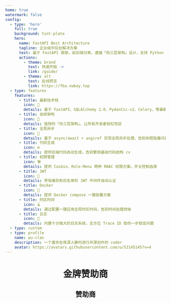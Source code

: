 ```yaml
---
home: true
watermark: false
config:
  - type: 'hero'
    full: true
    background: tint-plate
    hero:
      name: FastAPI Best Architecture
      tagline: 企业级中后台解决方案
      text: 基于 FastAPI 框架，前后端分离，遵循「伪三层架构」设计，支持 Python 3.10+ 版本
      actions:
        - theme: brand
          text: 快速开始 ->
          link: /guide/
        - theme: alt
          text: 在线预览
          link: https://fba.xwboy.top
  - type: features
    features:
      - title: 最新技术栈
        icon: 🚀
        details: 基于 FastAPI、SQLAlchemy 2.0、Pydantic-v2、Celery、等最新技术栈
      - title: 自研架构
        icon: 🧠
        details: 独特的「伪三层架构」，让所有开发者轻松驾驭
      - title: 全局异步
        icon: 🔄
        details: 基于 async/await + asgiref 实现全局异步处理，告别协程阻塞问题
      - title: 代码生成
        icon: ⚙️
        details: 提供后端代码自动生成，告别繁琐基础代码结构 cv
      - title: 权限管理
        icon: 🛠️
        details: 提供 Casbin、Role-Menu 两种 RBAC 权限方案。开关控制选择
      - title: JWT
        icon: 🔏
        details: 带有缓存和白名单的 JWT 中间件自动认证
      - title: Docker
        icon: 🐳
        details: 提供 Docker compose 一键部署方案
      - title: 时区时间
        icon: ⌛
        details: 通过配置一键应用全局时区时间，告别时间处理烦恼
      - title: 日志
        icon: 📝
        details: 内置十分强大的日志系统，全方位 Trace ID 助你一步锁定问题
  - type: custom
  - type: profile
    name: wu-clan
    description: 一个喜欢在夜深人静时进行开源创作的 coder
    avatar: https://avatars.githubusercontent.com/u/52145145?v=4
---
```


<script setup lang="ts">
import { ref } from 'vue'

const goldSponsors = ref([
  {
    link: 'https://wu-clan.github.io/picx-images-hosting/fba.png',
    text: '成为赞助商',
    href: 'https://github.com/wu-clan',
    alt: 'wu-clan',
  },
  {
    link: '',
    text: '成为赞助商',
    href: 'https://github.com/wu-clan',
    alt: 'wu-clan',
  },
  {
    link: '',
    text: '成为赞助商',
    href: 'https://github.com/wu-clan',
    alt: 'wu-clan',
  },
  {
    link: '',
    text: '成为赞助商',
    href: 'https://github.com/wu-clan',
    alt: 'wu-clan',
  }
])

const sponsors = ref([
  {
    link: 'https://wu-clan.github.io/picx-images-hosting/fba.png',
    text: '成为赞助商',
    href: 'https://github.com/wu-clan',
    alt: 'wu-clan',
  },
  {
    link: '',
    text: '成为赞助商',
    href: 'https://github.com/wu-clan',
    alt: 'wu-clan',
  },
  {
    link: '',
    text: '成为赞助商',
    href: 'https://github.com/wu-clan',
    alt: 'wu-clan',
  },
  {
    link: '',
    text: '成为赞助商',
    href: 'https://github.com/wu-clan',
    alt: 'wu-clan',
  },
  {
    link: '',
    text: '成为赞助商',
    href: 'https://github.com/wu-clan',
    alt: 'wu-clan',
  }
])
</script>

<h1 v-if="goldSponsors.length" align="center">金牌赞助商</h1>

<Swiper
v-if="goldSponsors.length"
:items="goldSponsors"
mode="carousel"
:height="200"
:slides-per-view="3"
:space-between="15"
:speed="15000"
/>

<h2 v-if="sponsors.length" align="center">赞助商</h2>

<Swiper
v-if="sponsors.length"
:items="sponsors"
mode="carousel"
:height="200"
:slides-per-view="4"
:space-between="10"
:speed="2500"
/>
